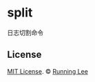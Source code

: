 # split

日志切割命令











## License

[MIT License](https://opensource.org/licenses/mit-license.html). ©  [Running Lee](mailto:lihui870920@gmail.com)